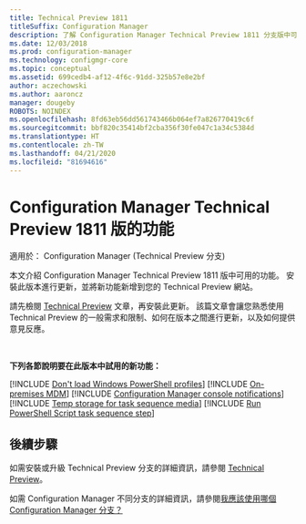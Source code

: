 ```yaml
---
title: Technical Preview 1811
titleSuffix: Configuration Manager
description: 了解 Configuration Manager Technical Preview 1811 分支版中可用的新功能。
ms.date: 12/03/2018
ms.prod: configuration-manager
ms.technology: configmgr-core
ms.topic: conceptual
ms.assetid: 699cedb4-af12-4f6c-91dd-325b57e8e2bf
author: aczechowski
ms.author: aaroncz
manager: dougeby
ROBOTS: NOINDEX
ms.openlocfilehash: 8fd63eb56dd561743466b064ef7a826770419c6f
ms.sourcegitcommit: bbf820c35414bf2cba356f30fe047c1a34c5384d
ms.translationtype: HT
ms.contentlocale: zh-TW
ms.lasthandoff: 04/21/2020
ms.locfileid: "81694616"
---
```

# <a name="capabilities-in-configuration-manager-technical-preview-version-1811"></a>Configuration Manager Technical Preview 1811 版的功能 

適用於：  Configuration Manager (Technical Preview 分支)

本文介紹 Configuration Manager Technical Preview 1811 版中可用的功能。 安裝此版本進行更新，並將新功能新增到您的 Technical Preview 網站。 

請先檢閱 [Technical Preview](technical-preview.md) 文章，再安裝此更新。 該篇文章會讓您熟悉使用 Technical Preview 的一般需求和限制、如何在版本之間進行更新，以及如何提供意見反應。     


<!--  Known Issues Template
## Known issues 

[!INCLUDE [known issue title](includes/known-issue-bugid.md)]

-->



<br>

**下列各節說明要在此版本中試用的新功能：**  

[!INCLUDE [Don't load Windows PowerShell profiles](includes/1811/1359239.md)]
[!INCLUDE [On-premises MDM](includes/1811/1359124.md)]
[!INCLUDE [Configuration Manager console notifications](includes/1811/1318035.md)]
[!INCLUDE [Temp storage for task sequence media](includes/1811/1359388.md)]
[!INCLUDE [Run PowerShell Script task sequence step](includes/1811/1359389.md)]



## <a name="next-steps"></a>後續步驟

如需安裝或升級 Technical Preview 分支的詳細資訊，請參閱 [Technical Preview](technical-preview.md)。    

如需 Configuration Manager 不同分支的詳細資訊，請參閱[我應該使用哪個 Configuration Manager 分支？](../understand/which-branch-should-i-use.md)

